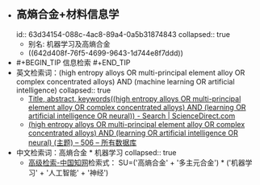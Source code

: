 - ## 高熵合金+材料信息学
  id:: 63d34154-088c-4ac8-89a4-0a5b31874843
  collapsed:: true
	- 别名: 机器学习及高熵合金
	- ((642d408f-76f5-4699-9643-1d744e8f7ddd))
- #+BEGIN_TIP
  信息检索
  #+END_TIP
- 英文检索词：(high entropy alloys OR multi-principal element alloy OR complex concentrated alloys) AND (machine learning OR artificial intelligence)
  collapsed:: true
	- [Title, abstract, keywords((high entropy alloys OR multi-principal element alloy OR complex concentrated alloys) AND (learning OR artificial intelligence OR neural)) - Search | ScienceDirect.com](https://www.sciencedirect.com/search?tak=%28high%20entropy%20alloys%20OR%20multi-principal%20element%20alloy%20OR%20complex%20concentrated%20alloys%29%20AND%20%28learning%20OR%20artificial%20intelligence%20OR%20neural%29&sortBy=date)
	- [(high entropy alloys OR multi-principal element alloy OR complex concentrated alloys) AND (learning OR artificial intelligence OR neural) (主题) – 506 – 所有数据库](https://www.webofscience.com/wos/alldb/summary/ec9f14a3-c4e8-433a-bf2b-688e195deef6-932ca557/date-descending/1)
- 中文检索词：高熵合金 * 机器学习
  collapsed:: true
	- [高级检索-中国知网](https://kns.cnki.net/kns8/AdvSearch?dbprefix=CFLS&&crossDbcodes=CJFQ%2CCDMD%2CCIPD%2CCCND%2CCISD%2CSNAD%2CBDZK%2CCCJD%2CCCVD%2CCJFN)检索式：
	  SU=('高熵合金' + '多主元合金') * ('机器学习' + '人工智能' + '神经')